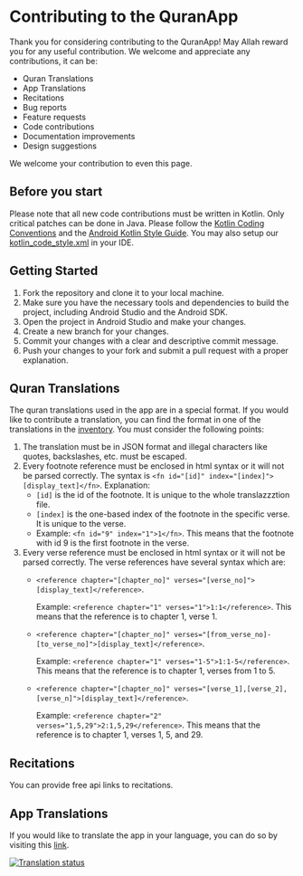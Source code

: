 # Contributing to the QuranApp

Thank you for considering contributing to the QuranApp! May Allah reward you for any useful contribution. We welcome and appreciate any contributions, it can be:

- Quran Translations
- App Translations
- Recitations
- Bug reports
- Feature requests
- Code contributions
- Documentation improvements
- Design suggestions

We welcome your contribution to even this page.

## Before you start
Please note that all new code contributions must be written in Kotlin. Only critical patches can be done in Java. Please follow the [Kotlin Coding Conventions](https://kotlinlang.org/docs/reference/coding-conventions.html) and the [Android Kotlin Style Guide](https://developer.android.com/kotlin/style-guide). You may also setup our [kotlin_code_style.xml](https://github.com/AlfaazPlus/QuranApp/blob/master/kotlin_code_style.xml) in your IDE.

## Getting Started
1. Fork the repository and clone it to your local machine. 
2. Make sure you have the necessary tools and dependencies to build the project, including Android Studio and the Android SDK. 
3. Open the project in Android Studio and make your changes.
4. Create a new branch for your changes. 
5. Commit your changes with a clear and descriptive commit message. 
6. Push your changes to your fork and submit a pull request with a proper explanation.

## Quran Translations
The quran translations used in the app are in a special format. If you would like to contribute a translation, you can find the format in one of the translations in the [inventory](https://github.com/faisalcodes/QuranApp/tree/master/inventory/translations). You must consider the following points:
1. The translation must be in JSON format and illegal characters like quotes, backslashes, etc. must be escaped.
2. Every footnote reference must be enclosed in html syntax or it will not be parsed correctly. The syntax is `<fn id="[id]" index="[index]">[display_text]</fn>`. Explanation:
    - `[id]` is the id of the footnote. It is unique to the whole translazzztion file.
    - `[index]` is the one-based index of the footnote in the specific verse. It is unique to the verse.
    - Example: `<fn id="9" index="1">1</fn>`. This means that the footnote with id 9 is the first footnote in the verse.
3. Every verse reference must be enclosed in html syntax or it will not be parsed correctly. The verse references have several syntax which are:
    - `<reference chapter="[chapter_no]" verses="[verse_no]">[display_text]</reference>`.
    
       Example: `<reference chapter="1" verses="1">1:1</reference>`. This means that the reference is to chapter 1, verse 1.
   
    - `<reference chapter="[chapter_no]" verses="[from_verse_no]-[to_verse_no]">[display_text]</reference>`.
    
       Example: `<reference chapter="1" verses="1-5">1:1-5</reference>`. This means that the reference is to chapter 1, verses from 1 to 5.
    - `<reference chapter="[chapter_no]" verses="[verse_1],[verse_2],[verse_n]">[display_text]</reference>`.
    
       Example: `<reference chapter="2" verses="1,5,29">2:1,5,29</reference>`. This means that the reference is to chapter 1, verses 1, 5, and 29.

## Recitations
You can provide free api links to recitations.

## App Translations
If you would like to translate the app in your language, you can do so by visiting this [link](https://hosted.weblate.org/projects/AlfaazPlus/#languages).

<a href="https://hosted.weblate.org/projects/AlfaazPlus/#languages">
<img src="https://hosted.weblate.org/widgets/AlfaazPlus/-/QuranApp/287x66-black.png" alt="Translation status" />
</a>
